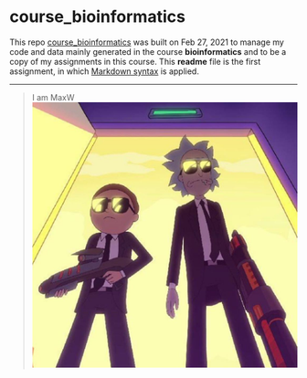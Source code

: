 # course_bioinformatics
This repo [course_bioinformatics](https://github.com/MaxActionWang/course_bioinformatics/) was built on Feb 27, 2021 to manage my code and data mainly generated in the course **bioinformatics** and to be a copy of my assignments in this course.
This **readme** file is the first assignment, in which [Markdown syntax](https://github.com/adam-p/markdown-here/wiki/Markdown-Cheatsheet "Markdown refernce") is applied.

***
> I am MaxW
> ![alt text](https://github.com/MaxActionWang/course_bioinformatics/blob/main/RnM.jpg "MaxW")
